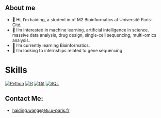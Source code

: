 ## About me
- 👋 Hi, I’m haiding, a student in of M2 Bioinformatics at Université Paris-Cité.
- 👀 I’m interested in machine learning, artificial intelligence in science, massive data analysis, drug design, single-cell sequencing, multi-omics analysis.
- 🌱 I’m currently learning Bioinformatics.
- 💞️ I’m looking to internships related to gene sequencing 

# Skills
[![Python](https://img.shields.io/badge/Python-3776AB?style=for-the-badge&logo=python&logoColor=white)](https://www.python.org/)
[![R](https://img.shields.io/badge/R-276DC3?style=for-the-badge&logo=r&logoColor=white)](https://www.r-project.org/)
[![Git](https://img.shields.io/badge/Git-F05032?style=for-the-badge&logo=git&logoColor=white)](https://git-scm.com/)
[![SQL](https://img.shields.io/badge/SQL-4479A1?style=for-the-badge&logo=postgresql&logoColor=white)](https://livesql.oracle.com/apex/f?p=590:1:101680018340396:::RP::)

## Contact Me:
-  [haiding.wang@etu.u-paris.fr](mailto:haiding.wang@etu.u-paris.fr)


<!---
Tintin2710/Tintin2710 is a ✨ special ✨ repository because its `README.md` (this file) appears on your GitHub profile.
You can click the Preview link to take a look at your changes.
--->
